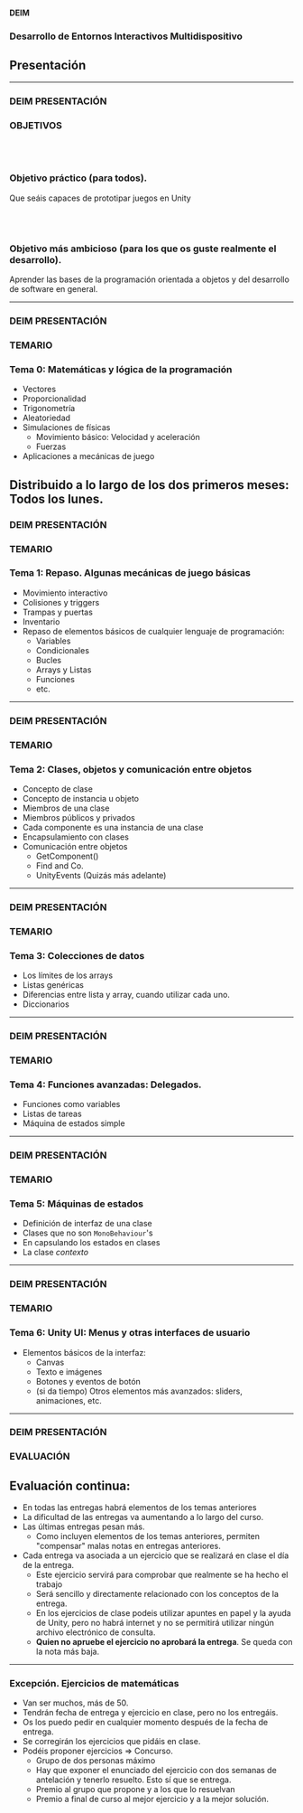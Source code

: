 
#### <!-- .element: class="title" --> DEIM
### <!-- .element: class="title" --> Desarrollo de Entornos Interactivos Multidispositivo
## <!-- .element: class="title" --> Presentación



----


### DEIM PRESENTACIÓN
<!-- .element: class="head-left" -->
### OBJETIVOS 
<!-- .element: class="head-right" -->

<br><br>
### <!-- .element: class="fragment" --> Objetivo práctico (para todos).
<!-- .element: class="fragment" --> Que seáis capaces de prototipar juegos en Unity  
<br><br>

### <!-- .element: class="fragment" --> Objetivo más ambicioso (para los que os guste realmente el desarrollo).
<!-- .element: class="fragment" --> Aprender las bases de la programación orientada a objetos y del desarrollo de software en general.
  

----

### DEIM PRESENTACIÓN
<!-- .element: class="head-left" -->
### TEMARIO 
<!-- .element: class="head-right" -->

### Tema 0: Matemáticas y lógica de la programación
* Vectores
* Proporcionalidad
* Trigonometría
* Aleatoriedad
* Simulaciones de físicas
	* Movimiento básico: Velocidad y aceleración
	* Fuerzas
* Aplicaciones a mecánicas de juego


Distribuido a lo largo de los dos primeros meses: Todos los lunes.
---

### DEIM PRESENTACIÓN
<!-- .element: class="head-left" -->
### TEMARIO 
<!-- .element: class="head-right" -->

### Tema 1: Repaso. Algunas mecánicas de juego básicas 
* Movimiento interactivo
* Colisiones y triggers
* Trampas y puertas
* Inventario
* Repaso de elementos básicos de cualquier lenguaje de programación: 
	* Variables
	* Condicionales
	* Bucles
	* Arrays y Listas
	* Funciones
	* etc. 


---

### DEIM PRESENTACIÓN
<!-- .element: class="head-left" -->
### TEMARIO 
<!-- .element: class="head-right" -->

### Tema 2: Clases, objetos y comunicación entre objetos 
* Concepto de clase		
* Concepto de instancia u objeto		
* Miembros de una clase		
* Miembros públicos y privados		
* Cada componente es una instancia de una clase		
* Encapsulamiento con clases		
* Comunicación entre objetos		
	* GetComponent<T>()		
	* Find and Co.		
	* UnityEvents (Quizás más adelante)		



---

### DEIM PRESENTACIÓN
<!-- .element: class="head-left" -->
### TEMARIO 
<!-- .element: class="head-right" -->

### Tema 3: Colecciones de datos

* Los límites de los arrays
* Listas genéricas
* Diferencias entre lista y array, cuando utilizar cada uno.
* Diccionarios


---

### DEIM PRESENTACIÓN
<!-- .element: class="head-left" -->
### TEMARIO 
<!-- .element: class="head-right" -->

### Tema 4: Funciones avanzadas: Delegados.
 
* Funciones como variables
* Listas de tareas
* Máquina de estados simple


---

### DEIM PRESENTACIÓN
<!-- .element: class="head-left" -->
### TEMARIO 
<!-- .element: class="head-right" -->

### Tema 5: Máquinas de estados
* Definición de interfaz de una clase
* Clases que no son `MonoBehaviour`'s
* En capsulando los estados en clases
* La clase *contexto*


---

### DEIM PRESENTACIÓN
<!-- .element: class="head-left" -->
### TEMARIO 
<!-- .element: class="head-right" -->

### Tema 6: Unity UI: Menus y otras interfaces de usuario

* Elementos básicos de la interfaz: 
	* Canvas
	* Texto e imágenes
	* Botones y eventos de botón
	* (si da tiempo) Otros elementos más avanzados: sliders, animaciones, etc.


----


### DEIM PRESENTACIÓN
<!-- .element: class="head-left" -->
### EVALUACIÓN 
<!-- .element: class="head-right" -->

## Evaluación continua:

* En todas las entregas habrá elementos de los temas anteriores
* La dificultad de las entregas va aumentando a lo largo del curso.
* Las últimas entregas pesan más.
	* Como incluyen elementos de los temas anteriores, permiten "compensar" malas notas en entregas anteriores.
* Cada entrega va asociada a un ejercicio que se realizará en clase el día de la entrega. 
	* Este ejercicio servirá para comprobar que realmente se ha hecho el trabajo
	* Será sencillo y directamente relacionado con los conceptos de la entrega.
	* En los ejercicios de clase podeis utilizar apuntes en papel y la ayuda de Unity, pero no habrá internet y no se permitirá utilizar ningún archivo electrónico de consulta.
	* **Quien no apruebe el ejercicio no aprobará la entrega**. Se queda con la nota más baja.


---

### Excepción. Ejercicios de matemáticas

* Van ser muchos, más de 50.
* Tendrán fecha de entrega y ejercicio en clase, pero no los entregáis. 
* Os los puedo pedir en cualquier momento después de la fecha de entrega.
* Se corregirán los ejercicios que pidáis en clase.
* Podéis proponer ejercicios => Concurso. 
	* Grupo de dos personas máximo
	* Hay que exponer el enunciado del ejercicio con dos semanas de antelación y tenerlo resuelto. Esto sí que se entrega.
	* Premio al grupo que propone y a los que lo resuelvan
	* Premio a final de curso al mejor ejercicio y a la mejor solución.